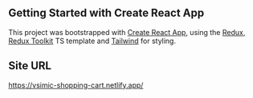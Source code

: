 ## Getting Started with Create React App

This project was bootstrapped with [Create React App](https://github.com/facebook/create-react-app), using the [Redux](https://redux.js.org/), [Redux Toolkit](https://redux-toolkit.js.org/) TS template and [Tailwind](https://tailwindcss.com/) for styling.


## Site URL
https://vsimic-shopping-cart.netlify.app/
